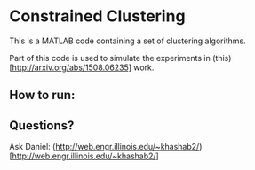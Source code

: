 # Constrained Clustering 

This is a MATLAB code containing a set of clustering algorithms. 

Part of this code is used to simulate the experiments in (this)[http://arxiv.org/abs/1508.06235] work.


## How to run: 


## Questions? 
Ask Daniel: (http://web.engr.illinois.edu/~khashab2/)[http://web.engr.illinois.edu/~khashab2/] 